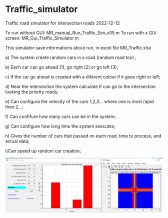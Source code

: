 # Traffic_simulator
Traffic road simulator for intersection roads
2022-12-12

To run without GUI: MR_manual_Run_Traffic_Sim_v05.m
To run with a GUI screen: MR_Gui_Traffic_Simulator.m

This simulator save informations about run, in excel file MR_Traffic.xlsx

a) The system create random cars in a road (random road too) ;

b) Each car can go ahead (1), go right (2) or go left (3);

c) If the car go ahead is created with a diferent colour if it goes right or left;

d) Near the intersection the system calculate if can go to the intersection looking the priority roads;

e) Can configura the velocity of the cars 1,2,3... where one is most rapid then 2...;

f) Can confifure how many cars can be in the system;

g) Can configure how long time the system executes;

h) Gives the number of cars that passed on each road, time to process, and actual data;

i)Can speed up random car creation;

![image](https://github.com/MRobalinho/Traffic_simulator/blob/main/Images/Screenshot_1.png)
